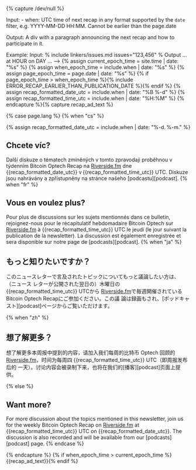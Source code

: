 {% capture /dev/null %}

<!--
recap-ad.md: creates an advertisement for the next recap
-->

  Input:
    - when: UTC time of next recap in any format supported by the `date`
      filter, e.g. YYYY-MM-DD HH:MM.  Cannot be earlier than the
      page.date

  Output:
    A div with a paragraph announcing the next recap and how to
    participate in it.

  Example:
    Input:
      % include linkers/issues.md issues="123,456" %
    Output
      ... at HOUR on DAY ...
-->
{% assign current_epoch_time = site.time | date: "%s" %}
{% assign when_epoch_time = include.when | date: "%s" %}
{% assign page_epoch_time = page.date | date: "%s" %}
{% if page_epoch_time > when_epoch_time %}{% include ERROR_RECAP_EARLIER_THAN_PUBLICATION_DATE %}{% endif %}
{% assign recap_formatted_date_utc = include.when | date: "%B %-d" %}
{% assign recap_formatted_time_utc = include.when | date: "%H:%M" %}
{% endcapture %}{% capture recap_ad_text %}
<div markdown="1" class="callout">

{% case page.lang %}
{% when "cs" %}

{% assign recap_formatted_date_utc = include.when | date: "%-d. %-m." %}

## Chcete víc?

Další diskuze o tématech zmíněných v tomto zpravodaji proběhnou v týdenním
Bitcoin Optech Recap na [Riverside.fm][] dne {{recap_formatted_date_utc}}
v {{recap_formatted_time_utc}} UTC. Diskuze jsou nahrávány a zpřístupněny
na stránce našeho [podcastu][podcast].
{% when "fr" %}

## Vous en voulez plus?

Pour plus de discussions sur les sujets mentionnés dans ce bulletin,
rejoignez-nous pour le récapitulatif hebdomadaire Bitcoin Optech sur
[Riverside.fm][] à {{recap_formatted_time_utc}} UTC le jeudi (le jour suivant la
publication de la newsletter). La discussion est également enregistrée et sera
disponible sur notre page de [podcasts][podcast].
{% when "ja" %}

## もっと知りたいですか？

このニュースレターで言及されたトピックについてもっと議論したい方は、 （ニュース
レターが公開された翌日の）木曜日の{{recap_formatted_time_utc}} UTCから
[Riverside.fm][]で毎週開催されているBitcoin Optech Recapにご参加ください。この議
論は録画もされ、[ポッドキャスト][podcast]ページからご覧いただけます。

{% when "zh" %}

## 想了解更多？

想了解更多本周报中提到的内容，请加入我们每周的比特币 Optech 回顾的
[Riverside.fm][]，时间为每周四 {{recap_formatted_time_utc}} UTC（即周报发布后的
一天）。讨论内容会被录制下来，也将在我们的[播客][podcast]页面上提供。

{% else %}
## Want more?

For more discussion about the topics mentioned in this newsletter, join us for
the weekly Bitcoin Optech Recap on [Riverside.fm][] at
{{recap_formatted_time_utc}} UTC on {{recap_formatted_date_utc}}.  The
discussion is also recorded and will be available from our [podcasts][podcast]
page.
{% endcase %}

</div>
{% endcapture %}
{% if when_epoch_time > current_epoch_time %}{{recap_ad_text}}{% endif %}

[Riverside.fm]: https://riverside.fm/studio/bitcoin-optech
